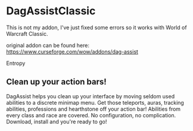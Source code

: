 # DagAssistClassic

This is not my addon, I've just fixed some errors so it works with World of Warcraft Classic.

original addon can be found here: https://www.curseforge.com/wow/addons/dag-assist

Entropy

## Clean up your action bars! 

DagAssist helps you clean up your interface by moving seldom used abilities to a discrete minimap menu. Get those teleports, auras, tracking abilities, professions and hearthstone off your action bar! Abilities from every class and race are covered. No configuration, no complication. Download, install and you're ready to go!
